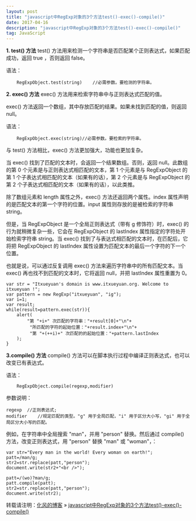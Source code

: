 ```yaml
---
layout: post
title: "javascript中RegExp对象的3个方法test()-exec()-compile()"
date: 2017-04-16
description: "javascript中RegExp对象的3个方法test()-exec()-compile()"
tag: JavaScript
---
```


﻿**1. test() 方法**
test() 方法用来检测一个字符串是否匹配某个正则表达式，如果匹配成功，返回 true ，否则返回 false。

语法：

```
    RegExpObject.test(string)    //必需参数。要检测的字符串。
```

**2. exec() 方法**
exec() 方法用来检索字符串中与正则表达式匹配的值。

exec() 方法返回一个数组，其中存放匹配的结果。如果未找到匹配的值，则返回 null。

语法：

```
    RegExpObject.exec(string)//必需参数。要检索的字符串。
```

与 test() 方法相比，exec() 方法更加强大，功能也更加复杂。

当 exec() 找到了匹配的文本时，会返回一个结果数组。否则，返回 null。此数组的第 0 个元素是与正则表达式相匹配的文本，第 1 个元素是与 RegExpObject 的第 1 个子表达式相匹配的文本（如果有的话），第 2 个元素是与 RegExpObject 的第 2 个子表达式相匹配的文本（如果有的话），以此类推。

除了数组元素和 length 属性之外，exec() 方法还返回两个属性。index 属性声明的是匹配文本的第一个字符的位置。input 属性则存放的是被检索的字符串 string。

但是，当 RegExpObject 是一个全局正则表达式（带有 g 修饰符）时，exec() 的行为就稍微复杂一些，它会在 RegExpObject 的 lastIndex 属性指定的字符处开始检索字符串 string。当 exec() 找到了与表达式相匹配的文本时，在匹配后，它将把 RegExpObject 的 lastIndex 属性设置为匹配文本的最后一个字符的下一个位置。

也就是说，可以通过反复调用 exec() 方法来遍历字符串中的所有匹配文本。当 exec() 再也找不到匹配的文本时，它将返回 null，并把 lastIndex 属性重置为 0。

```
var str = "Itxueyuan's domain is www.itxueyuan.org. Welcome to itxueyuan !";
var pattern = new RegExp("itxueyuan", "ig");
var i=1;
var result;
while(result=pattern.exec(str)){
    alert(
        "第 "+i+" 次匹配的字符串："+result[0]+"\n"+
         "所匹配的字符的起始位置："+result.index+"\n"+
         "第 "+(++i)+" 次匹配的的起始位置："+pattern.lastIndex
    );
}
```
**3.compile() 方法**
compile() 方法可以在脚本执行过程中编译正则表达式，也可以改变已有表达式。

语法：

```
    RegExpObject.compile(regexp,modifier)
```

参数说明：

```
regexp 	//正则表达式;
modifier 	//规定匹配的类型。"g" 用于全局匹配，"i" 用于区分大小写，"gi" 用于全局区分大小写的匹配。
```

例如，在字符串中全局搜索 "man"，并用 "person" 替换。然后通过 compile() 方法，改变正则表达式，用 "person" 替换 "man" 或 "woman"，：

```
var str="Every man in the world! Every woman on earth!";
patt=/man/g;
str2=str.replace(patt,"person");
document.write(str2+"<br />");

patt=/(wo)?man/g;
patt.compile(patt);
str2=str.replace(patt,"person");
document.write(str2);
```
转载请注明：[化风的博客](http://xinchanghao.github.io) » [javascript中RegExp对象的3个方法test()-exec()-compile()](/2017/04/javascript中RegExp对象的3个方法test()-exec()-compile()/)
